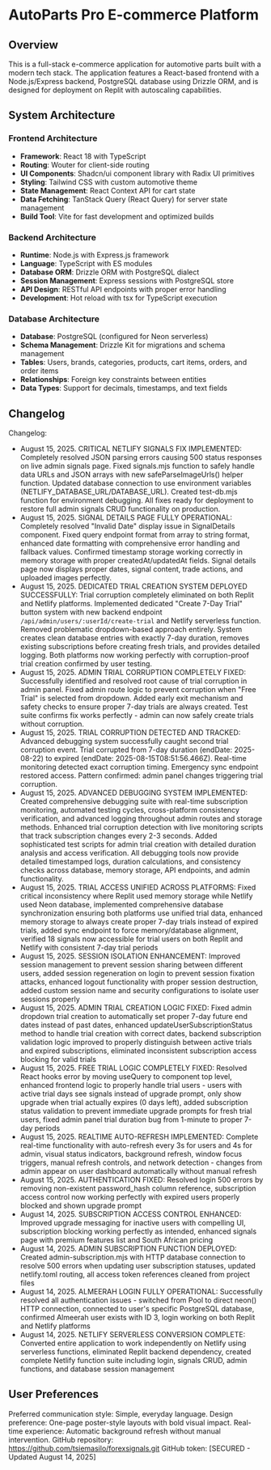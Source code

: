 # AutoParts Pro E-commerce Platform

## Overview

This is a full-stack e-commerce application for automotive parts built with a modern tech stack. The application features a React-based frontend with a Node.js/Express backend, PostgreSQL database using Drizzle ORM, and is designed for deployment on Replit with autoscaling capabilities.

## System Architecture

### Frontend Architecture
- **Framework**: React 18 with TypeScript
- **Routing**: Wouter for client-side routing
- **UI Components**: Shadcn/ui component library with Radix UI primitives
- **Styling**: Tailwind CSS with custom automotive theme
- **State Management**: React Context API for cart state
- **Data Fetching**: TanStack Query (React Query) for server state management
- **Build Tool**: Vite for fast development and optimized builds

### Backend Architecture
- **Runtime**: Node.js with Express.js framework
- **Language**: TypeScript with ES modules
- **Database ORM**: Drizzle ORM with PostgreSQL dialect
- **Session Management**: Express sessions with PostgreSQL store
- **API Design**: RESTful API endpoints with proper error handling
- **Development**: Hot reload with tsx for TypeScript execution

### Database Architecture
- **Database**: PostgreSQL (configured for Neon serverless)
- **Schema Management**: Drizzle Kit for migrations and schema management
- **Tables**: Users, brands, categories, products, cart items, orders, and order items
- **Relationships**: Foreign key constraints between entities
- **Data Types**: Support for decimals, timestamps, and text fields

## Changelog

Changelog:
- August 15, 2025. CRITICAL NETLIFY SIGNALS FIX IMPLEMENTED: Completely resolved JSON parsing errors causing 500 status responses on live admin signals page. Fixed signals.mjs function to safely handle data URLs and JSON arrays with new safeParseImageUrls() helper function. Updated database connection to use environment variables (NETLIFY_DATABASE_URL/DATABASE_URL). Created test-db.mjs function for environment debugging. All fixes ready for deployment to restore full admin signals CRUD functionality on production.
- August 15, 2025. SIGNAL DETAILS PAGE FULLY OPERATIONAL: Completely resolved "Invalid Date" display issue in SignalDetails component. Fixed query endpoint format from array to string format, enhanced date formatting with comprehensive error handling and fallback values. Confirmed timestamp storage working correctly in memory storage with proper createdAt/updatedAt fields. Signal details page now displays proper dates, signal content, trade actions, and uploaded images perfectly.
- August 15, 2025. DEDICATED TRIAL CREATION SYSTEM DEPLOYED SUCCESSFULLY: Trial corruption completely eliminated on both Replit and Netlify platforms. Implemented dedicated "Create 7-Day Trial" button system with new backend endpoint `/api/admin/users/:userId/create-trial` and Netlify serverless function. Removed problematic dropdown-based approach entirely. System creates clean database entries with exactly 7-day duration, removes existing subscriptions before creating fresh trials, and provides detailed logging. Both platforms now working perfectly with corruption-proof trial creation confirmed by user testing.
- August 15, 2025. ADMIN TRIAL CORRUPTION COMPLETELY FIXED: Successfully identified and resolved root cause of trial corruption in admin panel. Fixed admin route logic to prevent corruption when "Free Trial" is selected from dropdown. Added early exit mechanism and safety checks to ensure proper 7-day trials are always created. Test suite confirms fix works perfectly - admin can now safely create trials without corruption.
- August 15, 2025. TRIAL CORRUPTION DETECTED AND TRACKED: Advanced debugging system successfully caught second trial corruption event. Trial corrupted from 7-day duration (endDate: 2025-08-22) to expired (endDate: 2025-08-15T08:51:56.466Z). Real-time monitoring detected exact corruption timing. Emergency sync endpoint restored access. Pattern confirmed: admin panel changes triggering trial corruption.
- August 15, 2025. ADVANCED DEBUGGING SYSTEM IMPLEMENTED: Created comprehensive debugging suite with real-time subscription monitoring, automated testing cycles, cross-platform consistency verification, and advanced logging throughout admin routes and storage methods. Enhanced trial corruption detection with live monitoring scripts that track subscription changes every 2-3 seconds. Added sophisticated test scripts for admin trial creation with detailed duration analysis and access verification. All debugging tools now provide detailed timestamped logs, duration calculations, and consistency checks across database, memory storage, API endpoints, and admin functionality.
- August 15, 2025. TRIAL ACCESS UNIFIED ACROSS PLATFORMS: Fixed critical inconsistency where Replit used memory storage while Netlify used Neon database, implemented comprehensive database synchronization ensuring both platforms use unified trial data, enhanced memory storage to always create proper 7-day trials instead of expired trials, added sync endpoint to force memory/database alignment, verified 18 signals now accessible for trial users on both Replit and Netlify with consistent 7-day trial periods
- August 15, 2025. SESSION ISOLATION ENHANCEMENT: Improved session management to prevent session sharing between different users, added session regeneration on login to prevent session fixation attacks, enhanced logout functionality with proper session destruction, added custom session name and security configurations to isolate user sessions properly
- August 15, 2025. ADMIN TRIAL CREATION LOGIC FIXED: Fixed admin dropdown trial creation to automatically set proper 7-day future end dates instead of past dates, enhanced updateUserSubscriptionStatus method to handle trial creation with correct dates, backend subscription validation logic improved to properly distinguish between active trials and expired subscriptions, eliminated inconsistent subscription access blocking for valid trials
- August 15, 2025. FREE TRIAL LOGIC COMPLETELY FIXED: Resolved React hooks error by moving useQuery to component top level, enhanced frontend logic to properly handle trial users - users with active trial days see signals instead of upgrade prompt, only show upgrade when trial actually expires (0 days left), added subscription status validation to prevent immediate upgrade prompts for fresh trial users, fixed admin panel trial duration bug from 1-minute to proper 7-day periods
- August 15, 2025. REALTIME AUTO-REFRESH IMPLEMENTED: Complete real-time functionality with auto-refresh every 3s for users and 4s for admin, visual status indicators, background refresh, window focus triggers, manual refresh controls, and network detection - changes from admin appear on user dashboard automatically without manual refresh
- August 15, 2025. AUTHENTICATION FIXED: Resolved login 500 errors by removing non-existent password_hash column reference, subscription access control now working perfectly with expired users properly blocked and shown upgrade prompt
- August 14, 2025. SUBSCRIPTION ACCESS CONTROL ENHANCED: Improved upgrade messaging for inactive users with compelling UI, subscription blocking working perfectly as intended, enhanced signals page with premium features list and South African pricing
- August 14, 2025. ADMIN SUBSCRIPTION FUNCTION DEPLOYED: Created admin-subscription.mjs with HTTP database connection to resolve 500 errors when updating user subscription statuses, updated netlify.toml routing, all access token references cleaned from project files
- August 14, 2025. ALMEERAH LOGIN FULLY OPERATIONAL: Successfully resolved all authentication issues - switched from Pool to direct neon() HTTP connection, connected to user's specific PostgreSQL database, confirmed Almeerah user exists with ID 3, login working on both Replit and Netlify platforms
- August 14, 2025. NETLIFY SERVERLESS CONVERSION COMPLETE: Converted entire application to work independently on Netlify using serverless functions, eliminated Replit backend dependency, created complete Netlify function suite including login, signals CRUD, admin functions, and database session management

## User Preferences

Preferred communication style: Simple, everyday language.
Design preference: One-page poster-style layouts with bold visual impact.
Real-time experience: Automatic background refresh without manual intervention.
GitHub repository: https://github.com/tsiemasilo/forexsignals.git
GitHub token: [SECURED - Updated August 14, 2025]